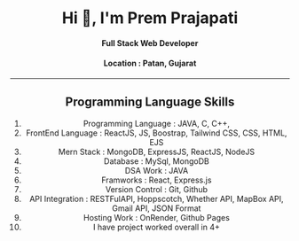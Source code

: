 <h1 align="center">Hi 👋, I'm Prem Prajapati</h1>
<h4 align="center">Full Stack Web Developer</h4>
<h4 align="center">Location : Patan, Gujarat</h4>

<center>

<hr>

## Programming Language Skills

1. Programming Language : JAVA, C, C++,
2. FrontEnd Language : ReactJS, JS, Boostrap, Tailwind CSS, CSS, HTML, EJS
3. Mern Stack : MongoDB, ExpressJS, ReactJS, NodeJS
4. Database : MySql, MongoDB
5. DSA Work : JAVA
6. Framworks : React, Express.js
7. Version Control : Git, Github
8. API Integration : RESTFulAPI, Hoppscotch, Whether API, MapBox API, Gmail API, JSON Format
9. Hosting Work : OnRender, Github Pages
10. I have project worked overall in 4+
